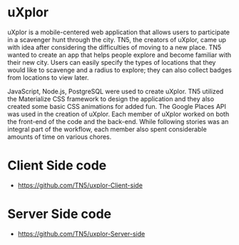 # uXplor

uXplor is a mobile-centered web application that allows users to participate in a scavenger hunt through the city. TN5, the creators of uXplor, came up with idea after considering the difficulties of moving to a new place. TN5 wanted to create an app that helps people explore and become familiar with their new city. Users can easily specify the types of locations that they would like to scavenge and a radius to explore; they can also collect badges from locations to view later.

JavaScript, Node.js, PostgreSQL were used to create uXplor. TN5 utilized the Materialize CSS framework to design the application and they also created some basic CSS animations for added fun. The Google Places API was used in the creation of uXplor. Each member of uXplor worked on both the front-end of the code and the back-end. While following stories was an integral part of the workflow, each member also spent considerable amounts of time on various chores.

# Client Side code
* https://github.com/TN5/uxplor-Client-side
# Server Side code
* https://github.com/TN5/uxplor-Server-side
